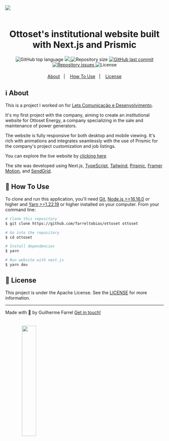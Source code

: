 <img style="margin-bottom: 4%" src="https://i.imgur.com/TKsFjGK.jpg"/>

<h1 align="center">
  Ottoset's institutional website built with Next.js and Prismic
</h1>

<p align="center" style="margin-bottom: 4%">
  <img alt="GitHub top language" src="https://img.shields.io/github/languages/top/farreltobias/ottoset.svg">
  <a href="https://app.codacy.com/gh/farreltobias/ottoset/dashboard?utm_source=gh&utm_medium=referral&utm_content=&utm_campaign=Badge_grade">
    <img src="https://app.codacy.com/project/badge/Grade/994a07271e7b45ab990485e642ccef20"/>
  </a>
  <img alt="Repository size" src="https://img.shields.io/github/repo-size/farreltobias/ottoset.svg">
  <a href="https://github.com/farreltobias/ottoset/commits/main">
    <img alt="GitHub last commit" src="https://img.shields.io/github/last-commit/farreltobias/ottoset.svg">
  </a>
  <a href="https://github.com/farreltobias/ottoset/issues">
    <img alt="Repository issues" src="https://img.shields.io/github/issues/farreltobias/ottoset.svg">
  </a>
  <img alt="License" src="https://img.shields.io/github/license/farreltobias/financial-api.svg">
</p>

<p align="center">
  <a href="#information_source-about">About</a>&nbsp;&nbsp;&nbsp;|&nbsp;&nbsp;&nbsp;
  <!-- <a href="#muscle-new-features">New Features</a>&nbsp;&nbsp;&nbsp;|&nbsp;&nbsp;&nbsp; -->
  <!-- <a href="#desktop_computer-exemple">Exemple</a>&nbsp;&nbsp;&nbsp;|&nbsp;&nbsp;&nbsp; -->
  <a href="#thinking-how-to-use">How To Use</a>&nbsp;&nbsp;&nbsp;|&nbsp;&nbsp;&nbsp;
  <a href="#memo-license">License</a>
</p>

## :information_source: About

This is a project I worked on for [Lets Comunicação e Desenvolvimento](https://www.letscomunica.com.br/).

It's my first project with the company, aiming to create an institutional website for Ottoset Energy, a company specializing in the sale and maintenance of power generators.

The website is fully responsive for both desktop and mobile viewing. It's rich with animations and integrates seamlessly with the use of Prismic for the company's project customization and job listings.

You can explore the live website by [clicking here](https://ottoset.farrel.tech)

The site was developed using Next.js, [TypeScript](https://www.typescriptlang.org/), [Tailwind](https://tailwindcss.com/), [Prismic](https://prismic.io/), [Framer Motion](https://www.framer.com/motion/), and [SendGrid](https://docs.sendgrid.com/pt-br/for-developers/sending-email/api-getting-started).

<!-- ## :muscle: New Features

Added :sparkles:TRANSACTIONS:sparkles: from account to account! -->

<!-- ## :desktop_computer: Exemple

Here's a exemple by performing a transaction in Insomnia

<img src="https://i.imgur.com/g5Y7xHK.gif"/> -->

## :thinking: How To Use

To clone and run this application, you'll need [Git](https://git-scm.com), [Node.js >=16.16.0][nodejs] or higher and [Yarn >=1.22.19][yarn] or higher installed on your computer. From your command line:

```bash
# Clone this repository
$ git clone https://github.com/farreltobias/ottoset ottoset

# Go into the repository
$ cd ottoset

# Install dependencies
$ yarn

# Run website with next.js
$ yarn dev
```

## :memo: License
This project is under the Apache License. See the [LICENSE](https://github.com/farreltobias/ottoset/blob/master/LICENSE) for more information.

---

Made with :yellow_heart: by Guilherme Farrel [Get in touch!](https://www.linkedin.com/in/farreltobias/)

<a align="center" href="https://ottoset.farrel.tech">
  <img style="margin-top: 4%;" width="30%" src="https://i.imgur.com/73NRgo5.png"/>
</a>

[nodejs]: https://nodejs.org/
[yarn]: https://yarnpkg.com/
